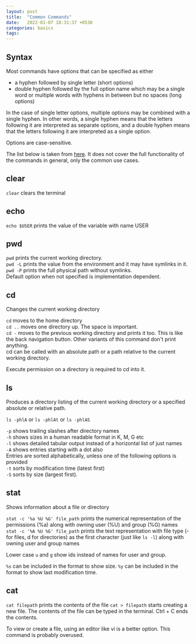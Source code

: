 ```yaml
---
layout: post
title:  "Common Commands"
date:   2022-01-07 18:31:37 +0530
categories: basics
tags: 
---
```


## Syntax

Most commands have options that can be specified as either
- a hyphen followed by single letter (short options)
- double hyphen followed by the full option name which may be a single word or multiple words with hyphens in between but no spaces (long options)

In the case of single letter options, multiple options may be combined with a single hyphen. In other words, a single hyphen means that the letters following it are interpreted as separate options, and a double hyphen means that the letters following it are interpreted as a single option.

Options are case-sensitive.

The list below is taken from [here](https://www.hostinger.in/tutorials/linux-commands). It does not cover the full functionality of the commands in general, only the common use cases.

## clear

`clear` clears the terminal

## echo

`echo $USER` prints the value of the variable with name USER

## pwd

`pwd` prints the current working directory.  
`pwd -L` prints the value from the environment and it may have symlinks in it.  
`pwd -P` prints the full physical path without symlinks.  
Default option when not specified is implementation dependent.

## cd

Changes the current working directory

`cd` moves to the home directory  
`cd ..` moves one directory up. The space is important.  
`cd -` moves to the previous working directory and prints it too. This is like the back navigation button. Other variants of this command don't print anything.  
cd can be called with an absolute path or a path relative to the current working directory.  

Execute permission on a directory is required to cd into it.

## ls

Produces a directory listing of the current working directory or a specified absolute or relative path.

`ls -phlA` or `ls -phlAt` or `ls -phlAS`

`-p` shows trailing slashes after directory names  
`-h` shows sizes in a human readable format in K, M, G etc  
`-l` shows detailed tabular output instead of a horizontal list of just names  
`-A` shows entries starting with a dot also  
Entries are sorted alphabetically, unless one of the following options is provided  
`-t` sorts by modification time (latest first)  
`-S` sorts by size (largest first).

## stat

Shows information about a file or directory

`stat -c '%a %U %G' file_path` prints the numerical representation of the permissions (%a) along with owning user (%U) and group (%G) names  
`stat -c '%A %U %G' file_path` prints the text representation with file type (- for files, d for directories) as the first character (just like `ls -l`) along with owning user and group names

Lower case `u` and `g` show ids instead of names for user and group.

`%s` can be included in the format to show size. 
`%y` can be included in the format to show last modification time. 


## cat

`cat filepath` prints the contents of the file
`cat > filepath` starts creating a new file. The contents of the file can be typed in the terminal. Ctrl + C ends the contents.

To view or create a file, using an editor like vi is a better option. This command is probably overused.
